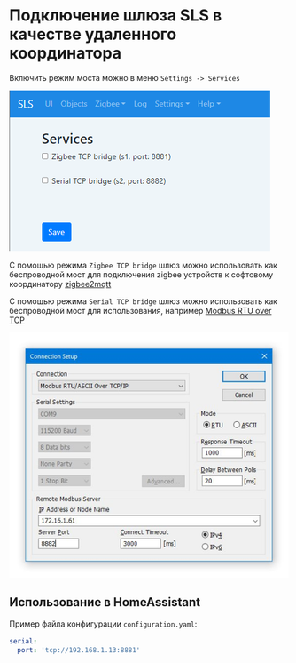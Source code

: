 # Подключение шлюза SLS в качестве удаленного координатора

Включить режим моста можно в меню `Settings -> Services`

![](/img/bridge.png)

С помощью режима `Zigbee TCP bridge` шлюз можно использовать как беспроводной мост для подключения zigbee устройств к софтовому координатору [zigbee2mqtt](https://www.zigbee2mqtt.io/how_tos/how_to_connect_to_a_remote_adapter.html)

С помощью режима `Serial TCP bridge` шлюз можно использовать как беспроводной мост для использования, например [Modbus RTU over TCP](https://www.modbustools.com/)

![](/img/modbusTCP.jpg)

## Использование в HomeAssistant

Пример файла конфигурации `configuration.yaml`:

```yaml
serial:
  port: 'tcp://192.168.1.13:8881'
```
